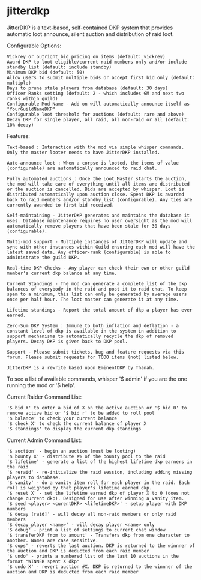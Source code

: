 # jitterdkp

JitterDKP is a text-based, self-contained DKP system that provides automatic loot announce, silent auction and distribution of raid loot.

Configurable Options:

    Vickrey or outright bid pricing on items (default: vickrey)
    Award DKP to loot eligible/current raid members only and/or include standby list (default: include standby)
    Minimum DKP bid (default: 50)
    Allow users to submit multiple bids or accept first bid only (default: multiple)
    Days to prune stale players from database (default: 30 days)
    Officer Ranks setting (default: 2 - which includes GM and next two ranks within guild)
    Configurable Mod Name - Add on will automatically announce itself as "YourGuildNameDKP"
    Configurable loot threshold for auctions (default: rare and above)
    Decay DKP for single player, all raid, all non-raid or all (default: 10% decay)

Features:

    Text-based : Interaction with the mod via simple whisper commands. Only the master looter needs to have JitterDKP installed.

    Auto-announce loot : When a corpse is looted, the items of value (configurable) are automatically announced to raid chat.

    Fully automated auctions : Once the Loot Master starts the auction, the mod will take care of everything until all items are distributed or the auction is cancelled. Bids are accepted by whisper. Loot is distributed automatically upon auction close. Spent DKP is awarded back to raid members and/or standby list (configurable). Any ties are currently awarded to first bid received.

    Self-maintaining - JitterDKP generates and maintains the database it uses. Database maintenance requires no user oversight as the mod will automatically remove players that have been stale for 30 days (configurable).

    Multi-mod support - Multiple instances of JitterDKP will update and sync with other instances within Guild ensuring each mod will have the latest saved data. Any officer-rank (configurable) is able to administrate the guild DKP.

    Real-time DKP Checks - Any player can check their own or other guild member's current dkp balance at any time.

    Current Standings - The mod can generate a complete list of the dkp balances of everybody in the raid and post it to raid chat. To keep spam to a minimum, this list can only be generated by average users once per half hour. The loot master can generate it at any time.

    Lifetime standings - Report the total amount of dkp a player has ever earned.

    Zero-Sum DKP System : Immune to both inflation and deflation - a constant level of dkp is available in the system in addition to support mechanisms to automatically recycle the dkp of removed players. Decay DKP is given back to DKP pool.

    Support - Please submit tickets, bug and feature requests via this forum. Please submit requests for TODO items (not) listed below.

    JitterDKP is a rewrite based upon EminentDKP by Thanah.

To see a list of available commands, whisper '$ admin' if you are the one running the mod or '$ help'.

Current Raider Command List:

    '$ bid X' to enter a bid of X on the active auction or '$ bid 0' to remove active bid or '$ bid r' to be added to roll pool
    '$ balance' to check your current balance
    '$ check X' to check the current balance of player X
    '$ standings' to display the current dkp standings

Current Admin Command List:

    '$ auction' - begin an auction (must be looting)
    '$ bounty X' - distribute X% of the bounty pool to the raid
    '$ lifetime' - generate a list of the highest lifetime dkp earners in the raid
    '$ reraid' - re-initialize the raid session, including adding missing players to database.
    '$ vanity' - do a vanity item roll for each player in the raid. Each roll is weighted by that player's lifetime earned dkp.
    '$ reset X' - set the lifetime earned dkp of player X to 0 (does not change current dkp). Designed for use after winning a vanity item.
    '$ seed <player> <curentDKP> <lifetimeDKP>' - setup player with DKP numbers
    '$ decay [raid]' - will decay all non-raid members or only raid members
    '$ decay_player <name>' - will decay player <name> only
    '$ debug' - print a list of settings to current chat window
    '$ transferDKP from to amount' - Transfers dkp from one character to another. Names are case sensitive.
    '$ oops' - reverts the last auction. DKP is returned to the winnner of the auction and DKP is deducted from each raid member
    '$ undo' - prints a numbered list of the last 10 auctions in the format "WINNER spent X dkp"
    '$ undo X' - revert auction #X. DKP is returned to the winnner of the auction and DKP is deducted from each raid member
